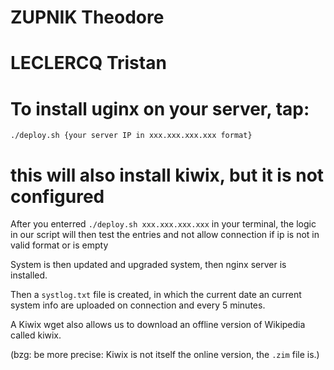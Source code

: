 # ZUPNIK Theodore
# LECLERCQ Tristan

# To install uginx on your server, tap:
`./deploy.sh {your server IP in xxx.xxx.xxx.xxx format}`

# this will also install kiwix, but it is not configured

After you enterred `./deploy.sh xxx.xxx.xxx.xxx` in your terminal,
the logic in our script will then test the entries and not allow connection if ip
is not in valid format or is empty

System is then updated and upgraded system,
then nginx server is installed.

Then a `systlog.txt` file is created, in which the current date an
current system info are uploaded on connection and every 5 minutes.

A Kiwix wget also allows us to download an offline version of
Wikipedia called kiwix.

(bzg: be more precise: Kiwix is not itself the online version, the
`.zim` file is.)
